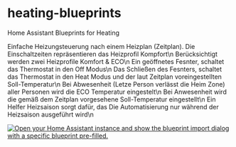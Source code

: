 # heating-blueprints
Home Assistant Blueprints for Heating

Einfache Heizungsteuerung nach einem Heizplan (Zeitplan). Die Einschaltzeiten repräsentieren das Heizprofil Kompfort\n
Berücksichtigt werden zwei Heizprofile Komfort & ECO\n
Ein geöffnetes Fesnter, schaltet das Thermostat in den Off Modus\n
Das Schließen des Fesnters, schaltet das Thermostat in den Heat Modus und der laut Zeitplan voreingestellten Soll-Temperatur\n
Bei Abwesenheit (Letze Person verlässt die Heim Zone) aller Personen wird die ECO Temperatur eingestelt\n
Bei Anwesenheit wird die gemäß dem Zeitplan vorgesehene Soll-Temperatur eingestellt\n
Ein Helfer Heizsaison sorgt dafür, das Die Automatisierung nur während der Heizsaison ausgeführt wird\n

[![Open your Home Assistant instance and show the blueprint import dialog with a specific blueprint pre-filled.](https://my.home-assistant.io/badges/blueprint_import.svg)](https://my.home-assistant.io/redirect/blueprint_import/?blueprint_url=https%3A%2F%2Fgithub.com%2FSmartHomeForDummies%2Fheating-blueprints%2Fblob%2Fmain%2Fheizplan.yaml)

